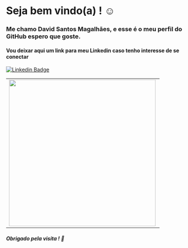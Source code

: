# Seja bem vindo(a) ! :relaxed:

### Me chamo David Santos Magalhães, e esse é o meu perfil do GitHub espero que goste.

#### Vou deixar aqui um link para meu Linkedin caso tenho interesse de se conectar 
[![Linkedin Badge](https://img.shields.io/badge/-LinkedIn-blue?style=flat-square&logo=Linkedin&logoColor=white&link=https://www.linkedin.com/in/david-santos-ab2b7916a/)](https://www.linkedin.com/in/david-santos-ab2b7916a/)


<p align="center">
<table>
    <tr>
        <td><img width="400px" align="left" src="https://github-readme-stats.vercel.app/api/top-langs/?username=davidsm2k&hide=html&layout=compact&theme=buefy" /></td>
    </tr>   
</table>
</p>

##### Obrigado pela visita ! :clap:
